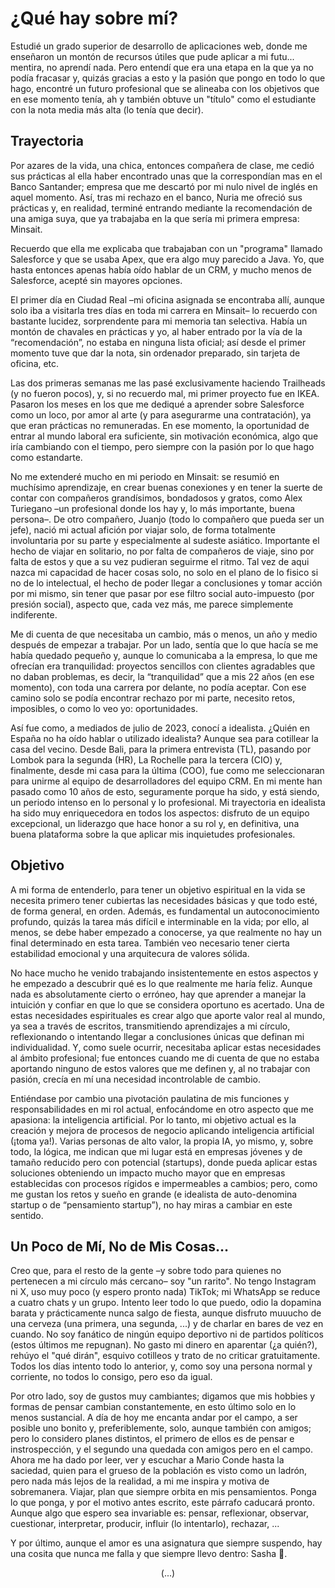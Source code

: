 # ¿Qué hay sobre mí?

Estudié un grado superior de desarrollo de aplicaciones web, donde me enseñaron un montón de recursos útiles que pude aplicar a mi futu... mentira, no aprendí nada. Pero entendí que era una etapa en la que ya no podía fracasar y, quizás gracias a esto y la pasión que pongo en todo lo que hago, encontré un futuro profesional que se alineaba con los objetivos que en ese momento tenía, ah y también obtuve un "título" como el estudiante con la nota media más alta (lo tenía que decir).

## Trayectoria

Por azares de la vida, una chica, entonces compañera de clase, me cedió sus prácticas al ella haber encontrado unas que la correspondían mas en el Banco Santander; empresa que me descartó por mi nulo nivel de inglés en aquel momento. Así, tras mi rechazo en el banco, Nuria me ofreció sus prácticas y, en realidad, terminé entrando mediante la recomendación de una amiga suya, que ya trabajaba en la que sería mi primera empresa: Minsait.

Recuerdo que ella me explicaba que trabajaban con un "programa" llamado Salesforce y que se usaba Apex, que era algo muy parecido a Java. Yo, que hasta entonces apenas había oído hablar de un CRM, y mucho menos de Salesforce, acepté sin mayores opciones.

El primer día en Ciudad Real –mi oficina asignada se encontraba allí, aunque solo iba a visitarla tres días en toda mi carrera en Minsait– lo recuerdo con bastante lucidez, sorprendente para mi memoria tan selectiva. Había un montón de chavales en prácticas y yo, al haber entrado por la vía de la “recomendación”, no estaba en ninguna lista oficial; así desde el primer momento tuve que dar la nota, sin ordenador preparado, sin tarjeta de oficina, etc.

Las dos primeras semanas me las pasé exclusivamente haciendo Trailheads (y no fueron pocos), y, si no recuerdo mal, mi primer proyecto fue en IKEA. Pasaron los meses en los que me dediqué a aprender sobre Salesforce como un loco, por amor al arte (y para asegurarme una contratación), ya que eran prácticas no remuneradas. En ese momento, la oportunidad de entrar al mundo laboral era suficiente, sin motivación económica, algo que iría cambiando con el tiempo, pero siempre con la pasión por lo que hago como estandarte.

No me extenderé mucho en mi periodo en Minsait: se resumió en muchísimo aprendizaje, en crear buenas conexiones y en tener la suerte de contar con compañeros grandísimos, bondadosos y gratos, como Alex Turiegano –un profesional donde los hay y, lo más importante, buena persona–. De otro compañero, Juanjo (todo lo compañero que pueda ser un jefe), nació mi actual afición por viajar solo, de forma totalmente involuntaria por su parte y especialmente al sudeste asiático. Importante el hecho de viajar en solitario, no por falta de compañeros de viaje, sino por falta de estos y que a su vez pudieran seguirme el ritmo.
Tal vez de aqui nazca mi capacidad de hacer cosas solo, no solo en el plano de lo fisico si no de lo intelectual, el hecho de poder llegar a conclusiones y tomar acción por mi mismo, sin tener que pasar por ese filtro social auto-impuesto (por presión social), aspecto que, cada vez más, me parece simplemente indiferente.

Me di cuenta de que necesitaba un cambio, más o menos, un año y medio después de empezar a trabajar. Por un lado, sentía que lo que hacía se me había quedado pequeño y, aunque lo comunicaba a la empresa, lo que me ofrecían era tranquilidad: proyectos sencillos con clientes agradables que no daban problemas, es decir, la “tranquilidad” que a mis 22 años (en ese momento), con toda una carrera por delante, no podía aceptar. Con ese camino solo se podía encontrar rechazo por mi parte, necesito retos, imposibles, o como lo veo yo: oportunidades.

Así fue como, a mediados de julio de 2023, conocí a idealista. ¿Quién en España no ha oído hablar o utilizado idealista? Aunque sea para cotillear la casa del vecino. Desde Bali, para la primera entrevista (TL), pasando por Lombok para la segunda (HR), La Rochelle para la tercera (CIO) y, finalmente, desde mi casa para la última (COO), fue como me seleccionaran para unirme al equipo de desarrolladores del equipo CRM. En mi mente han pasado como 10 años de esto, seguramente porque ha sido, y está siendo, un periodo intenso en lo personal y lo profesional. Mi trayectoria en idealista ha sido muy enriquecedora en todos los aspectos: disfruto de un equipo excepcional, un liderazgo que hace honor a su rol y, en definitiva, una buena plataforma sobre la que aplicar mis inquietudes profesionales.

## Objetivo

A mi forma de entenderlo, para tener un objetivo espiritual en la vida se necesita primero tener cubiertas las necesidades básicas y que todo esté, de forma general, en orden. Además, es fundamental un autoconocimiento profundo, quizás la tarea más difícil e interminable en la vida; por ello, al menos, se debe haber empezado a conocerse, ya que realmente no hay un final determinado en esta tarea. También veo necesario tener cierta estabilidad emocional y una arquitecura de valores sólida.

No hace mucho he venido trabajando insistentemente en estos aspectos y he empezado a descubrir qué es lo que realmente me haría feliz. Aunque nada es absolutamente cierto o erróneo, hay que aprender a manejar la intuición y confiar en que lo que se considera oportuno es acertado. Una de estas necesidades espirituales es crear algo que aporte valor real al mundo, ya sea a través de escritos, transmitiendo aprendizajes a mi círculo, reflexionando o intentando llegar a conclusiones únicas que definan mi individualidad. Y, como suele ocurrir, necesitaba aplicar estas necesidades al ámbito profesional; fue entonces cuando me di cuenta de que no estaba aportando ninguno de estos valores que me definen y, al no trabajar con pasión, crecía en mí una necesidad incontrolable de cambio.

Entiéndase por cambio una pivotación paulatina de mis funciones y responsabilidades en mi rol actual, enfocándome en otro aspecto que me apasiona: la inteligencia artificial. Por lo tanto, mi objetivo actual es la creación y mejora de procesos de negocio aplicando inteligencia artificial (¡toma ya!). Varias personas de alto valor, la propia IA, yo mismo, y, sobre todo, la lógica, me indican que mi lugar está en empresas jóvenes y de tamaño reducido pero con potencial (startups), donde pueda aplicar estas soluciones obteniendo un impacto mucho mayor que en empresas establecidas con procesos rígidos e impermeables a cambios; pero, como me gustan los retos y sueño en grande (e idealista de auto-denomina startup o de “pensamiento startup”), no hay miras a cambiar en este sentido.

## Un Poco de Mí, No de Mis Cosas…

Creo que, para el resto de la gente –y sobre todo para quienes no pertenecen a mi círculo más cercano– soy "un rarito". No tengo Instagram ni X, uso muy poco (y espero pronto nada) TikTok; mi WhatsApp se reduce a cuatro chats y un grupo. Intento leer todo lo que puedo, odio la dopamina barata y prácticamente nunca salgo de fiesta, aunque disfruto muuucho de una cerveza (una primera, una segunda, ...) y de charlar en bares de vez en cuando.
No soy fanático de ningún equipo deportivo ni de partidos políticos (estos últimos me repugnan). No gasto mi dinero en aparentar (¿a quién?), rehúyo el "qué dirán", esquivo cotilleos y trato de no criticar gratuitamente. Todos los días intento todo lo anterior, y, como soy una persona normal y corriente, no todos lo consigo, pero eso da igual.

Por otro lado, soy de gustos muy cambiantes; digamos que mis hobbies y formas de pensar cambian constantemente, en esto último solo en lo menos sustancial. A día de hoy me encanta andar por el campo, a ser posible uno bonito y, preferiblemente, solo, aunque también con amigos; pero lo considero planes distintos, el primero de ellos es de pensar e instrospección, y el segundo una quedada con amigos pero en el campo. Ahora me ha dado por leer, ver y escuchar a Mario Conde hasta la saciedad, quien para el grueso de la población es visto como un ladrón, pero nada más lejos de la realidad, a mi me inspira y motiva de sobremanera. Viajar, plan que siempre orbita en mis pensamientos. Ponga lo que ponga, y por el motivo antes escrito, este párrafo caducará pronto.
Aunque algo que espero sea invariable es: pensar, reflexionar, observar, cuestionar, interpretar, producir, influir (lo intentarlo), rechazar, ...

Y por último, aunque el amor es una asignatura que siempre suspendo, hay una cosita que nunca me falla y que siempre llevo dentro: Sasha 🐾.

<div style="text-align: center">(...)</div>
